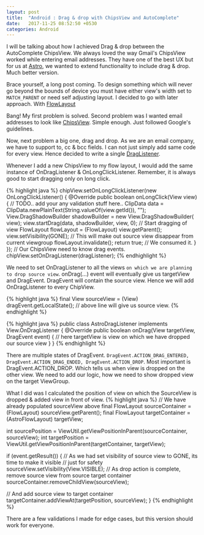 ```yaml
---
layout: post
title:  "Android : Drag & drop with ChipsView and AutoComplete"
date:   2017-11-25 08:52:50 +0530
categories: Android
---
```

I will be talking about how I achieved Drag & drop between the AutoComplete ChipsView. We always loved the way Gmail's ChipsView worked while entering email addresses. They have one of the best UX but for us at [Astro](https://helloastro.com/), we wanted to extend functionality to include drag & drop. Much better version.

Brace yourself, a long post coming.
To design something which will never go beyond the bounds of device you must have either view's width set to `MATCH_PARENT` or need self adjusting layout. I decided to go with later approach. With [FlowLayout](https://github.com/ApmeM/android-flowlayout)

Bang! My first problem is solved. Second problem was I wanted email addresses to look like [ChipsView](https://material.io/guidelines/components/chips.html). Simple enough. Just followed Google's guidelines.

Now, next problem a big one, drag and drop. As we are an email company, we have to support to, cc & bcc fields. I can not just simply add same code for every view. Hence decided to write a single [DragListener](https://developer.android.com/reference/android/view/View.OnDragListener.html).

Whenever I add a new ChipsView to my flow layout, I would add the same instance of OnDragListener & OnLongClickListener.
Remember, it is always good to start dragging only on long click.

{% highlight java %}
chipView.setOnLongClickListener(new OnLongClickListener() {
    @Override
    public boolean onLongClick(View view) {
        // TODO.. add your any validation stuff here..
        ClipData data = ClipData.newPlainText(String.valueOf(view.getId()), "");
        View.DragShadowBuilder shadowBuilder = new View.DragShadowBuilder(
                view);
        view.startDrag(data, shadowBuilder, view, 0); // Start dragging of view
        FlowLayout flowLayout = (FlowLayout) view.getParent();
        view.setVisibility(GONE); // This will make out source view disappear from current viewgroup
        flowLayout.invalidate();
        return true; // We consumed it.
    }
});
// Our ChipsView need to know drag events.
chipView.setOnDragListener(dragListener);
{% endhighlight %}

We need to set OnDragListener to all the views `on which we are planning to drop source view`. onDrag(...) event will eventually give us targetView and DragEvent. DragEvent will contain the source view. Hence we will add OnDragListener to every ChipView.

{% highlight java %}
final View sourceView = (View) dragEvent.getLocalState();
// above line will give us source view.
{% endhighlight %}

{% highlight java %}
public class AstroDragListener implements View.OnDragListener {
  @Override
  public boolean onDrag(View targetView, DragEvent event) {
    // here targetView is view on which we have dropped our source view
  }
}
{% endhighlight %}

There are multiple states of DragEvent. `DragEvent.ACTION_DRAG_ENTERED, DragEvent.ACTION_DRAG_ENDED, DragEvent.ACTION_DROP`. Most important is DragEvent.ACTION_DROP. Which tells us when view is dropped on the other view. We need to add our logic, how we need to show dropped view on the target ViewGroup.

What I did was I calculated the position of view on which the SourceView is dropped & added view in front of view.
{% highlight java %}
// We have already populated sourceView above
final FlowLayout sourceContainer = (FlowLayout) sourceView.getParent();
final FlowLayout targetContainer = (AstroFlowLayout) targetView;

int sourcePosition = ViewUtil.getViewPositionInParent(sourceContainer, sourceView);
int targetPosition = ViewUtil.getViewPositionInParent(targetContainer, targetView);

if (event.getResult()) {
  // As we had set visibility of source view to GONE, its time to make it visible
  // just for safety
  sourceView.setVisibility(View.VISIBLE);
  // As drop action is complete, remove source view from source target container
  sourceContainer.removeChildView(sourceView);

  // And add source view to target container
  targetContainer.addViewAt(targetPosition, sourceView);
}
{% endhighlight %}

There are a few validations I made for edge cases, but this version should work for everyone.
